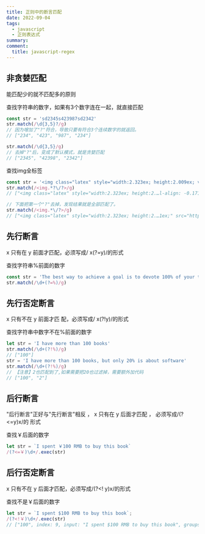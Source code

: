 ```yaml
---
title: 正则中的断言匹配
date: 2022-09-04
tags:
  - javascript 
  - 正则表达式
summary: 
comment:
  title: javascript-regex
---
```


## 非贪婪匹配
能匹配少的就不匹配多的原则

查找字符串的数字，如果有3个数字连在一起，就直接匹配
```js
const str = 'sd2345s423987sd2342'
str.match(/\d{3,5}?/g)
// 因为增加了"?"符合，导致只要有符合3个连续数字的就返回。
// ["234", "423", "987", "234"]

str.match(/\d{3,5}/g)
// 去掉"?"后，变成了默认模式，就是贪婪匹配
// ["2345", "42398", "2342"]
```
查找img全标签
```js
const str = '<img class="latex" style="width:2.323ex; height:2.009ex; vertical-align: -0.171ex;" src="https://td.com/1.png" /><span>s</span>'
str.match(/<img.*?\/?>/g)
// ["<img class="latex" style="width:2.323ex; height:2.…l-align: -0.171ex;" src="https://td.com/1.png" />"] 

// 下面把第一个"?"去掉，发现结果就是全部匹配了。
str.match(/<img.*\/?>/g)
// ["<img class="latex" style="width:2.323ex; height:2.…1ex;" src="https://td.com/1.png" /><span>s</span>"]
```

## 先行断言
x 只有在 y 前面才匹配，必须写成/ x(?=y)/的形式

查找字符串%前面的数字

```js
const str = 'The best way to achieve a goal is to devote 100% of your time and energy to it.'
str.match(/\d+(?=%)/g)
```

## 先行否定断言

x 只有不在 y 前面才匹 配，必须写成/ x(?!y)/的形式

查找字符串中数字不在%前面的数字

```js
let str = 'I have more than 100 books'
str.match(/\d+(?!%)/g)
// ["100"]
str = 'I have more than 100 books, but only 20% is about software'
str.match(/\d+(?!%)/g)
// 【注意】2也匹配到了,如果需要把20也过滤掉，需要额外加代码
// ["100", "2"] 
```
## 后行断言
"后行断言"正好与"先行断言"相反 ， x 只有在 y 后面才匹配 ， 必须写成/(?<=y)x/的 形式

查找￥后面的数字
```js
let str = `I spent ￥100 RMB to buy this book`
/(?<=￥)\d+/.exec(str)
```

## 后行否定断言
x 只有不在 y 后面才匹配，必须写成/(?<! y)x/的形式

查找不是￥后面的数字
```js
let str = `I spent $100 RMB to buy this book`;
/(?<!￥)\d+/.exec(str)
// ["100", index: 9, input: "I spent $100 RMB to buy this book", groups: undefined]
```

